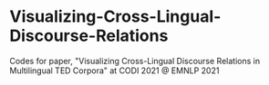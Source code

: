 # Visualizing-Cross-Lingual-Discourse-Relations
Codes for paper, "Visualizing Cross-Lingual Discourse Relations in Multilingual TED Corpora" at CODI 2021 @ EMNLP 2021

